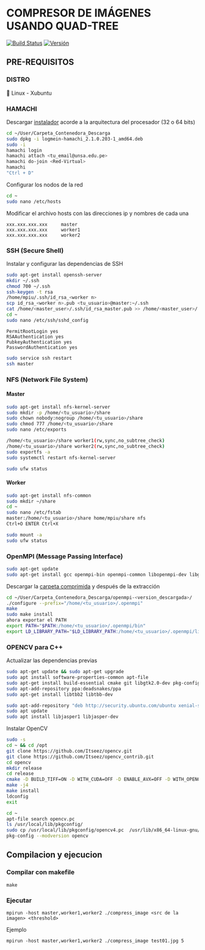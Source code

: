# COMPRESOR DE IMÁGENES USANDO QUAD-TREE
[![Build Status](https://badgen.net/badge/build/passing/green)](https://github.com/erick-GeGe/CompressImage)
[![Versión](https://badgen.net/badge/version/0.9.1/blue)](https://github.com/erick-GeGe/CompressImage)
## PRE-REQUISITOS
### DISTRO
🔵 Linux - Xubuntu
### HAMACHI
  Descargar [instalador](https://www.vpn.net/linux) acorde a la arquitectura del procesador (32 o 64 bits)
  ```bash
cd ~/User/Carpeta_Contenedora_Descarga
sudo dpkg -i logmein-hamachi_2.1.0.203-1_amd64.deb
sudo -i
hamachi login
hamachi attach <tu_email@unsa.edu.pe>
hamachi do-join <Red-Virtual>
hamachi
"Ctrl + D"
  ```
  Configurar los nodos de la red
  ```bash
cd ~
sudo nano /etc/hosts
  ```
  Modificar el archivo hosts con las direcciones ip y nombres de cada una
  ```
  xxx.xxx.xxx.xxx     master
  xxx.xxx.xxx.xxx     worker1
  xxx.xxx.xxx.xxx     worker2
  ```
### SSH (Secure Shell)
Instalar y configurar las dependencias de SSH
```bash
sudo apt-get install openssh-server
mkdir ~/.ssh
chmod 700 ~/.ssh
ssh-keygen -t rsa
/home/mpiu/.ssh/id_rsa_<worker n>
scp id_rsa_<worker n>.pub <tu_usuario>@master:~/.ssh
cat /home/<master_user>/.ssh/id_rsa_master.pub >> /home/<master_user>/.ssh/authorized_keys
cd ~
sudo nano /etc/ssh/sshd_config
```
```
PermitRootLogin yes
RSAAuthentication yes
PubkeyAuthentication yes
PasswordAuthentication yes
```
```bash
sudo service ssh restart
ssh master
```

### NFS (Network File System)
#### Master
```bash
sudo apt-get install nfs-kernel-server
sudo mkdir -p /home/<tu_usuario>/share
sudo chown nobody:nogroup /home/<tu_usuario>/share
sudo chmod 777 /home/<tu_usuario>/share
sudo nano /etc/exports

/home/<tu_usuario>/share worker1(rw,sync,no_subtree_check)
/home/<tu_usuario>/share worker2(rw,sync,no_subtree_check)
sudo exportfs -a
sudo systemctl restart nfs-kernel-server

sudo ufw status

```
#### Worker
```bash
sudo apt-get install nfs-common
sudo mkdir ~/share
cd ~
sudo nano /etc/fstab
master:/home/<tu_usuario>/share home/mpiu/share nfs
Ctrl+O ENTER Ctrl+X

sudo mount -a
sudo ufw status
```
### OpenMPI (Message Passing Interface)
```bash
sudo apt-get update
sudo apt-get install gcc openmpi-bin openmpi-common libopenmpi-dev libgtk2.0-dev 
```
Descargar la [carpeta comprimida](https://www.open-mpi.org/software/ompi/v4.1/) y después de la extracción
```bash
cd ~/User/Carpeta_Contenedora_Descarga/openmpi-<version_descargada>/
./configure --prefix="/home/<tu_usuario>/.openmpi"
make
sudo make install
ahora exportar el PATH
export PATH="$PATH:/home/<tu_usuario>/.openmpi/bin"
export LD_LIBRARY_PATH="$LD_LIBRARY_PATH:/home/<tu_usuario>/.openmpi/lib"
```
### OPENCV para C++
Actualizar las dependencias previas
```bash
sudo apt-get update && sudo apt-get upgrade
sudo apt install software-properties-common apt-file
sudo apt-get install build-essential cmake git libgtk2.0-dev pkg-config libavcodec-dev libavformat-dev libswscale-dev
sudo apt-add-repository ppa:deadsnakes/ppa
sudo apt-get install libtbb2 libtbb-dev

sudo apt-add-repository "deb http://security.ubuntu.com/ubuntu xenial-security main"
sudo apt update
sudo apt install libjasper1 libjasper-dev
```
Instalar OpenCV
```bash
sudo -s
cd ~ && cd /opt
git clone https://github.com/Itseez/opencv.git
git clone https://github.com/Itseez/opencv_contrib.git
cd opencv
mkdir release
cd release
cmake -D BUILD_TIFF=ON -D WITH_CUDA=OFF -D ENABLE_AVX=OFF -D WITH_OPENGL=OFF -D WITH_OPENCL=OFF -D WITH_IPP=OFF -D WITH_TBB=ON -D BUILD_TBB=ON -D WITH_EIGEN=OFF -D WITH_V4L=OFF -D WITH_VTK=OFF -D BUILD_TESTS=OFF -D BUILD_PERF_TESTS=OFF -D OPENCV_GENERATE_PKGCONFIG=ON -D CMAKE_BUILD_TYPE=RELEASE -D CMAKE_INSTALL_PREFIX=/usr/local -D OPENCV_EXTRA_MODULES_PATH=/opt/opencv_contrib/modules /opt/opencv/
make -j4
make install
ldconfig
exit

cd ~
apt-file search opencv.pc
ls /usr/local/lib/pkgconfig/
sudo cp /usr/local/lib/pkgconfig/opencv4.pc  /usr/lib/x86_64-linux-gnu/pkgconfig/opencv.pc
pkg-config --modversion opencv
```

## Compilacion y ejecucion
### Compilar con makefile
```
make
```
### Ejecutar 
```
mpirun -host master,worker1,worker2 ./compress_image <src de la imagen> <threshold>
```
Ejemplo
```
mpirun -host master,worker1,worker2 ./compress_image test01.jpg 5
```

